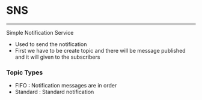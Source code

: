 # SNS

---
Simple Notification Service
* Used to send the notification
* First we have to be create topic and there will be message published and it will given to the subscribers
### Topic Types
* FIFO : Notification messages are in order 
* Standard : Standard notification